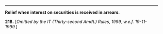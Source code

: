 ****

**Relief when interest on securities is received in arrears.**

**21B.** [_Omitted by the IT (Thirty-second Amdt.) Rules, 1999, w.e.f. 19-11-1999._]